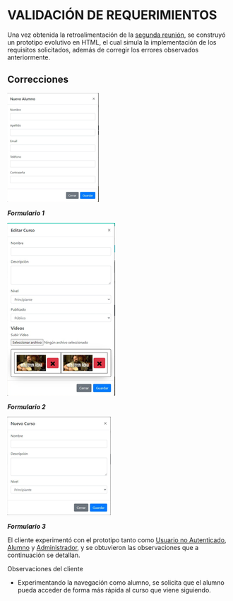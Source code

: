 # VALIDACIÓN DE REQUERIMIENTOS
Una vez obtenida la retroalimentación de la [segunda reunión](/APV-ob1-PrototipadoSegundaReunion-2020.md), se construyó un prototipo evolutivo en HTML, el cual simula la implementación de los requisitos solicitados, además de corregir los errores observados anteriormente.
## Correcciones
![Formulario 1](/recursos/prot27.png "Formulario 1")

___Formulario 1___                               

![Formulario 2](/recursos/prot28.png "Formulario 2")

___Formulario 2___                                 

![Formulario 3](/recursos/prot29.png "Formulario 3")

___Formulario 3___

El cliente experimentó con el prototipo tanto como [Usuario no Autenticado](/APV-ob1-Prototipos-HTML-2020/index.html), [Alumno](/APV-ob1-Prototipos-HTML-2020/dashboardAlumno.html) y [Administrador](/APV-ob1-Prototipos-HTML-2020/adminDashboard.html), y se obtuvieron las observaciones que a continuación se detallan.

Observaciones del cliente

- Experimentando la navegación como alumno, se solicita que el alumno pueda acceder de forma más rápida al curso que viene siguiendo.

